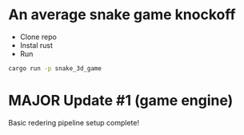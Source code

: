 # An average snake game knockoff

- Clone repo
- Instal rust
- Run

```bash
cargo run -p snake_3d_game
```

# MAJOR Update #1 (game engine)

Basic redering pipeline setup complete!
